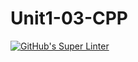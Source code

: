 # Unit1-03-CPP
[![GitHub's Super Linter](https://github.com/ICS3UPROGRAMMINGALEXDM/Unit1-03-CPP/workflows/GitHub's%20Super%20Linter/badge.svg)](https://github.com/ICS3UPROGRAMMINGALEXDM/Unit1-03-CPP/actions)
